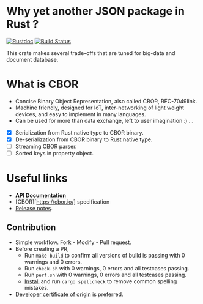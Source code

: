 Why yet another JSON package in Rust ?
======================================

[![Rustdoc](https://img.shields.io/badge/rustdoc-hosted-blue.svg)](https://docs.rs/cbordata)
[![Build Status](https://travis-ci.org/bnclabs/cbordata.svg?branch=master)](https://travis-ci.org/bnclabs/cbordata)

This crate makes several trade-offs that are tuned for big-data
and document database.

What is CBOR
============

* Concise Binary Object Representation, also called CBOR, RFC-7049link.
* Machine friendly, designed for IoT, inter-networking of light weight devices, and easy to implement in many languages.
* Can be used for more than data exchange, left to user imagination :) ...

* [x] Serialization from Rust native type to CBOR binary.
* [x] De-serialization from CBOR binary to Rust native type.
* [ ] Streaming CBOR parser.
* [ ] Sorted keys in property object.

Useful links
============

* **[API Documentation](https://docs.rs/jsondata)**
* [CBOR][https://cbor.io/] specification 
* [Release notes](./RELEASE.md).

Contribution
------------

* Simple workflow. Fork - Modify - Pull request.
* Before creating a PR,
  * Run `make build` to confirm all versions of build is passing with
    0 warnings and 0 errors.
  * Run `check.sh` with 0 warnings, 0 errors and all testcases passing.
  * Run `perf.sh` with 0 warnings, 0 errors and all testcases passing.
  * [Install][spellcheck] and run `cargo spellcheck` to remove common spelling mistakes.
* [Developer certificate of origin][dco] is preferred.

[spellcheck]: https://github.com/drahnr/cargo-spellcheck
[dco]: https://developercertificate.org/
